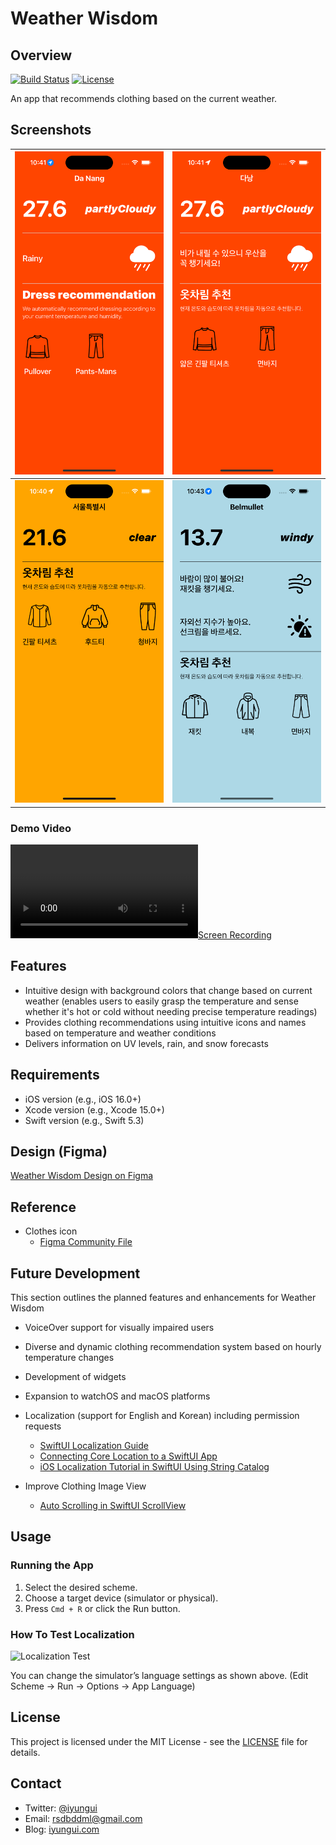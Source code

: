 # Weather Wisdom

## Overview

[![Build Status](https://img.shields.io/badge/build-passing-brightgreen.svg)](https://github.com/iyungui/WisdomWeather)
[![License](https://img.shields.io/badge/license-MIT-blue.svg)](LICENSE)

An app that recommends clothing based on the current weather.

## Screenshots

| ![Screenshot 1](</Screenshot/Simulator Screenshot - iPhone 15 Pro - 2024-06-26 at 22.41.54.png>) | ![Screenshot 2](</Screenshot/Simulator Screenshot - iPhone 15 Pro - 2024-06-26 at 22.41.35.png>) |
|---|---|
| ![Screenshot 3](</Screenshot/Simulator Screenshot - iPhone 15 Pro - 2024-06-26 at 22.40.34.png>) | ![Screenshot 4](</Screenshot/Simulator Screenshot - iPhone 15 Pro - 2024-06-26 at 22.43.08.png>) |

### Demo Video
[![Screen Recording](</Screenshot/Screen Recording 2024-06-26 at 10.45.42 PM.mov>)](path/to/video)

## Features

- Intuitive design with background colors that change based on current weather (enables users to easily grasp the temperature and sense whether it's hot or cold without needing precise temperature readings)
- Provides clothing recommendations using intuitive icons and names based on temperature and weather conditions
- Delivers information on UV levels, rain, and snow forecasts


## Requirements

- iOS version (e.g., iOS 16.0+)
- Xcode version (e.g., Xcode 15.0+)
- Swift version (e.g., Swift 5.3)

## Design (Figma)

[Weather Wisdom Design on Figma](https://www.figma.com/design/qVAX105pzowRtA0sRngAiM/Untitled?node-id=0-1&t=qFp0CK43vTooFQcG-1)

## Reference

- Clothes icon
    - [Figma Community File](https://www.figma.com/community/file/1269887446772963016)

## Future Development

This section outlines the planned features and enhancements for Weather Wisdom

- VoiceOver support for visually impaired users
- Diverse and dynamic clothing recommendation system based on hourly temperature changes
- Development of widgets
- Expansion to watchOS and macOS platforms
- Localization (support for English and Korean) including permission requests

    - [SwiftUI Localization Guide](https://velog.io/@stealmh/SwiftUI-Localization현지화)
    - [Connecting Core Location to a SwiftUI App](https://coledennis.medium.com/tutorial-connecting-core-location-to-a-swiftui-app-dc62563bd1de)
    - [iOS Localization Tutorial in SwiftUI Using String Catalog](https://medium.com/@hyleedevelop/ios-localization-tutorial-in-swiftui-using-string-catalog-9307953d8082)

- Improve Clothing Image View <auto scroll view>
    - [Auto Scrolling in SwiftUI ScrollView](https://apoorv487.medium.com/swiftui-scrollview-auto-scrolling-manual-scrolling-to-a-particular-position-7c1c6eadbaf7)

## Usage

### Running the App

1. Select the desired scheme.
2. Choose a target device (simulator or physical).
3. Press `Cmd + R` or click the Run button.

### How To Test Localization

![Localization Test](</Screenshot/Screenshot 2024-06-26 at 3.23.17 PM.png>)

You can change the simulator’s language settings as shown above.
(Edit Scheme → Run → Options → App Language)

## License

This project is licensed under the MIT License - see the [LICENSE](LICENSE) file for details.

## Contact

- Twitter: [@iyungui](https://x.com/iyungui)
- Email: rsdbddml@gmail.com
- Blog: [iyungui.com](https://heroic-horse-c3d1d3.netlify.app)
